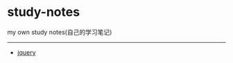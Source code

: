# study-notes
my own study notes(自己的学习笔记)
***
- [jquery](https://github.com/buuug7/study-notes#notes-jquery.md)
